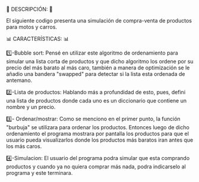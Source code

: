 📝 DESCRIPCIÓN: 📝

El siguiente codigo presenta una simulación de compra-venta de productos para motos y carros.

📊 CARACTERÍSTICAS: 📊

1️⃣-Bubble sort: Pensé en utilizar este algoritmo de ordenamiento para 
simular una lista corta de productos y que dicho algoritmo los ordene por su precio del más barato al más caro, también a manera de optimización se le añadio una bandera "swapped" para detectar si la lista esta ordenada de antemano.

2️⃣-Lista de productos: Hablando más a profundidad de esto, pues, defini una lista de productos donde cada uno es un diccionario que contiene un nombre y un precio.

3️⃣- Ordenar/mostrar: Como se menciono en el primer punto, la función "burbuja" se utilizara para ordenar los productos. Entonces luego de dicho ordenamiento el programa mostrara por pantalla los productos para que el usuario pueda visualizarlos donde los productos más baratos iran antes que los más caros.

4️⃣-Simulacion: El usuario del programa podra simular que esta comprando productos y cuando ya no quiera comprar más nada, podra indicarselo al programa y este terminara.
